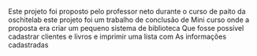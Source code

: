 Este projeto foi proposto pelo professor neto durante o curso de paito da oschitelab este projeto foi um trabalho de conclusão de Mini curso onde a proposta era criar um pequeno sistema de biblioteca Que fosse possível cadastrar clientes e livros e imprimir uma lista com As informações cadastradas
